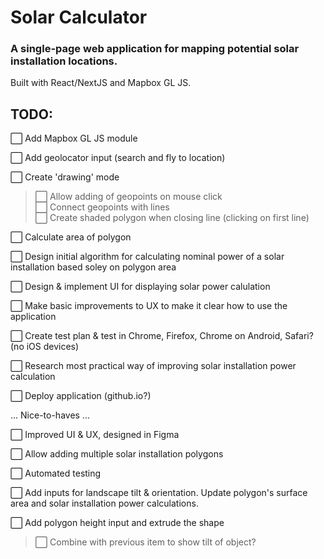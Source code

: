 # Solar Calculator
### A single-page web application for mapping potential solar installation locations. 

Built with React/NextJS and Mapbox GL JS.  



## TODO:

⬜ Add Mapbox GL JS module  

⬜ Add geolocator input (search and fly to location)  

⬜ Create 'drawing' mode  
> ⬜ Allow adding of geopoints on mouse click  
> ⬜ Connect geopoints with lines  
> ⬜ Create shaded polygon when closing line (clicking on first line)  

⬜ Calculate area of polygon  

⬜ Design initial algorithm for calculating nominal power of a solar installation based soley on polygon area  

⬜ Design & implement UI for displaying solar power calulation  

⬜ Make basic improvements to UX to make it clear how to use the application  

⬜ Create test plan & test in Chrome, Firefox, Chrome on Android, Safari? (no iOS devices)

⬜ Research most practical way of improving solar installation power calculation  

⬜ Deploy application (github.io?)

... Nice-to-haves ...

⬜ Improved UI & UX, designed in Figma  

⬜ Allow adding multiple solar installation polygons  

⬜ Automated testing 

⬜ Add inputs for landscape tilt & orientation. Update polygon's surface area and solar installation power calculations. 

⬜ Add polygon height input and extrude the shape
> ⬜ Combine with previous item to show tilt of object?
